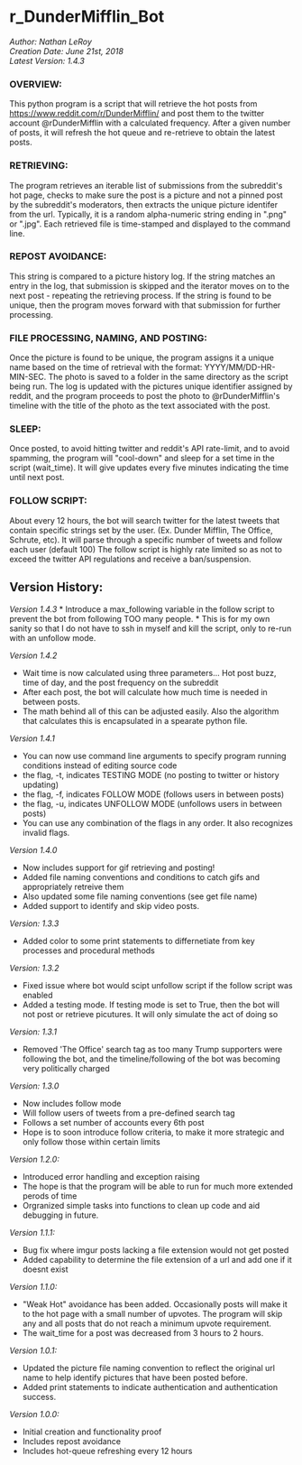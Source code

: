 r_DunderMifflin_Bot
======
*Author: Nathan LeRoy*  
*Creation Date: June 21st, 2018*  
*Latest Version: 1.4.3*  


### OVERVIEW:
This python program is a script that will retrieve the hot posts from https://www.reddit.com/r/DunderMifflin/ and post them to the twitter account @rDunderMifflin with a calculated frequency. After a given number of posts, it will refresh the hot queue and re-retrieve to obtain the latest posts.

### RETRIEVING:
The program retrieves an iterable list of submissions from the subreddit's hot page, checks to make sure the post is a picture and not a pinned post by the subreddit's moderators, then extracts the unique picture identifer from the url. Typically, it is a random alpha-numeric string ending in ".png" or ".jpg". Each retrieved file is time-stamped and displayed to the command line.

### REPOST AVOIDANCE:
This string is compared to a picture history log. If the string matches an entry in the log, that submission is skipped and the iterator moves on to the next post - repeating the retrieving process. If the string is found to be unique, then the program moves forward with that submission for further processing.


### FILE PROCESSING, NAMING, AND POSTING:
Once the picture is found to be unique, the program assigns it a unique name based on the time of retrieval with the format:
YYYY/MM/DD-HR-MIN-SEC. The photo is saved to a folder in the same directory as the script being run. The log is updated with the pictures unique identifier assigned by reddit, and the program proceeds to post the photo to @rDunderMifflin's timeline with the title of the photo as the text associated with the post.

### SLEEP:
Once posted, to avoid hitting twitter and reddit's API rate-limit, and to avoid spamming, the program will "cool-down" and sleep for a set time in the script (wait_time). It will give updates every five minutes indicating the time until next post.

### FOLLOW SCRIPT:
About every 12 hours, the bot will search twitter for the latest tweets that contain specific strings set by the user. (Ex. Dunder Mifflin, The Office, Schrute, etc). It will parse through a specific number of tweets and follow each user (default 100)
The follow script is highly rate limited so as not to exceed the twitter API regulations and receive a ban/suspension.


Version History:
------
*Version 1.4.3*
    * Introduce a max_following variable in the follow script to prevent the bot from following TOO many people. 
    * This is for my own sanity so that I do not have to ssh in myself and kill the script, only to re-run with an unfollow mode.
    
*Version 1.4.2*
  * Wait time is now calculated using three parameters... Hot post buzz, time of day, and the post frequency on the subreddit
  * After each post, the bot will calculate how much time is needed in between posts.
  * The math behind all of this can be adjusted easily. Also the algorithm that calculates this is encapsulated in a spearate python file.

*Version 1.4.1*
  * You can now use command line arguments to specify program running conditions instead of editing source code
  * the flag, -t, indicates TESTING MODE (no posting to twitter or history updating)
  * the flag, -f, indicates FOLLOW MODE (follows users in between posts)
  * the flag, -u, indicates UNFOLLOW MODE (unfollows users in between posts)
  * You can use any combination of the flags in any order. It also recognizes invalid flags.

*Version 1.4.0*
  * Now includes support for gif retrieving and posting!
  * Added file naming conventions and conditions to catch gifs and appropriately retreive them
  * Also updated some file naming conventions (see get file name)
  * Added support to identify and skip video posts. 

*Version: 1.3.3*
  * Added color to some print statements to differnetiate from key processes and procedural
	  methods

*Version: 1.3.2*
  * Fixed issue where bot would scipt unfollow script if the follow script was enabled
  * Added a testing mode. If testing mode is set to True, then the bot will not post or retrieve
	  picutures. It will only simulate the act of doing so

*Version: 1.3.1*
  * Removed 'The Office' search tag as too many Trump supporters were following the bot,
	and the timeline/following of the bot was becoming very politically charged

*Version: 1.3.0*
  * Now includes follow mode
  * Will follow users of tweets from a pre-defined search tag
  * Follows a set number of accounts every 6th post
  * Hope is to soon introduce follow criteria, to make it more strategic and only follow those within certain limits

*Version 1.2.0:*
  * Introduced error handling and exception raising
  * The hope is that the program will be able to run for much more extended perods of time
  * Orgranized simple tasks into functions to clean up code and aid debugging in future.

*Version 1.1.1:*
  * Bug fix where imgur posts lacking a file extension would not get posted
  * Added capability to determine the file extension of a url and add one if it doesnt
      exist

*Version 1.1.0:*
  * "Weak Hot" avoidance has been added. Occasionally posts will make it to the hot page with a small number of upvotes. The program will skip any and all posts that do not reach a minimum upvote requirement.
  * The wait_time for a post was decreased from 3 hours to 2 hours.

*Version 1.0.1:*
  * Updated the picture file naming convention to reflect the original url name to help identify pictures that have been posted before.
  * Added print statements to indicate authentication and authentication success.

*Version 1.0.0:*
  * Initial creation and functionality proof
  * Includes repost avoidance
  * Includes hot-queue refreshing every 12 hours
